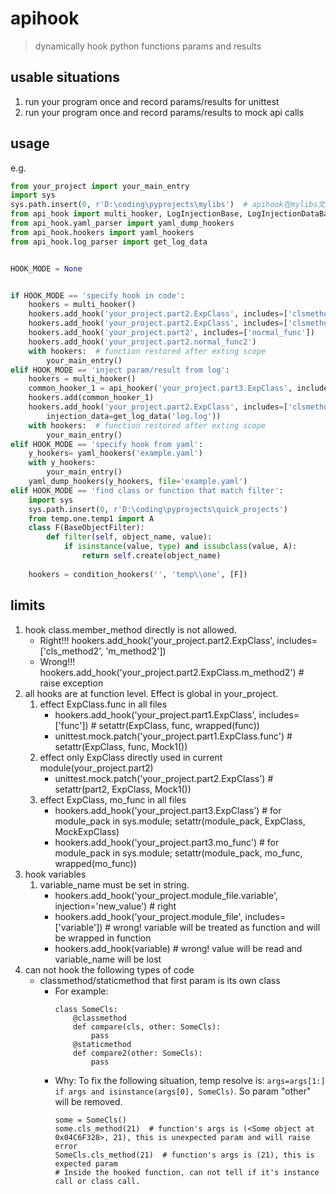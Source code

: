 # apihook
> dynamically hook python functions params and results

## usable situations
1. run your program once and record params/results for unittest
2. run your program once and record params/results to mock api calls

## usage
e.g.
```python
from your_project import your_main_entry
import sys
sys.path.insert(0, r'D:\coding\pyprojects\mylibs')  # apihook在mylibs文件夹下
from api_hook import multi_hooker, LogInjectionBase, LogInjectionDataBase, api_hooker, BaseObjectFilter, condition_hookers
from api_hook.yaml_parser import yaml_dump_hookers
from api_hook.hookers import yaml_hookers
from api_hook.log_parser import get_log_data


HOOK_MODE = None


if HOOK_MODE == 'specify hook in code':
    hookers = multi_hooker()
    hookers.add_hook('your_project.part2.ExpClass', includes=['clsmethod2'], injection=LogInjectionBase)
    hookers.add_hook('your_project.part2.ExpClass', includes=['clsmethod2', 'func2', 'staticmethod2'])
    hookers.add_hook('your_project.part2', includes=['normal_func'])
    hookers.add_hook('your_project.part2.normal_func2')
    with hookers:  # function restored after exting scope
        your_main_entry()
elif HOOK_MODE == 'inject param/result from log':
    hookers = multi_hooker()
    common_hooker_1 = api_hooker('your_project.part3.ExpClass', includes=['func3'])
    hookers.add(common_hooker_1)
    hookers.add_hook('your_project.part2.ExpClass', includes=['clsmethod2'], injection=LogInjectionDataBase, 
        injection_data=get_log_data('log.log'))
    with hookers:  # function restored after exting scope
        your_main_entry()
elif HOOK_MODE == 'specify hook from yaml':
    y_hookers= yaml_hookers('example.yaml')
    with y_hookers:
        your_main_entry()
    yaml_dump_hookers(y_hookers, file='example.yaml')
elif HOOK_MODE == 'find class or function that match filter':
    import sys
    sys.path.insert(0, r'D:\coding\pyprojects\quick_projects')
    from temp.one.temp1 import A
    class F(BaseObjectFilter):
        def filter(self, object_name, value):
            if isinstance(value, type) and issubclass(value, A):
                return self.create(object_name)
    
    hookers = condition_hookers('', 'temp\\one', [F])
```

## limits
1. hook class.member_method directly is not allowed.
    - Right!!! hookers.add_hook('your_project.part2.ExpClass', includes=['cls_method2', 'm_method2'])
    - Wrong!!! hookers.add_hook('your_project.part2.ExpClass.m_method2')    # raise exception
2. all hooks are at function level. Effect is global in your_project.
    1. effect ExpClass.func in all files
        - hookers.add_hook('your_project.part1.ExpClass', includes=['func'])  # setattr(ExpClass, func, wrapped(func))
        - unittest.mock.patch('your_project.part1.ExpClass.func')             # setattr(ExpClass, func, Mock1())
    2. effect only ExpClass directly used in current module(your_project.part2)
        - unittest.mock.patch('your_project.part2.ExpClass')                  # setattr(part2, ExpClass, Mock1())
    3. effect ExpClass, mo_func in all files
        - hookers.add_hook('your_project.part3.ExpClass')                     # for module_pack in sys.module; setattr(module_pack, ExpClass, MockExpClass)
        - hookers.add_hook('your_project.part3.mo_func')                      # for module_pack in sys.module; setattr(module_pack, mo_func, wrapped(mo_func))
3. hook variables
    1. variable_name must be set in string.
        - hookers.add_hook('your_project.module_file.variable', injection='new_value')  # right
        - hookers.add_hook('your_project.module_file', includes=['variable'])  # wrong! variable will be treated as function and will be wrapped in function
        - hookers.add_hook(variable)  # wrong! value will be read and variable_name will be lost
4. can not hook the following types of code
    - classmethod/staticmethod that first param is its own class
        - For example:
            ```
            class SomeCls:
                @classmethod
                def compare(cls, other: SomeCls):
                    pass
                @staticmethod
                def compare2(other: SomeCls):
                    pass
            ```
        - Why: To fix the following situation, temp resolve is: `args=args[1:] if args and isinstance(args[0], SomeCls)`. So param "other" will be removed.
            ```
            some = SomeCls()
            some.cls_method(21)  # function's args is (<Some object at 0x04C6F328>, 21), this is unexpected param and will raise error
            SomeCls.cls_method(21)  # function's args is (21), this is expected param
            # Inside the hooked function, can not tell if it's instance call or class call.
            ```
            
            

